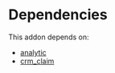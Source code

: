 # Dependencies

This addon depends on:

- [analytic](https://github.com/bringout/oca-ocb-core/tree/11a704b400b8bf0763643e267bf123858a85c9e6/odoo-bringout-oca-ocb-analytic)
- [crm_claim](https://github.com/bringout/oca-technical)
